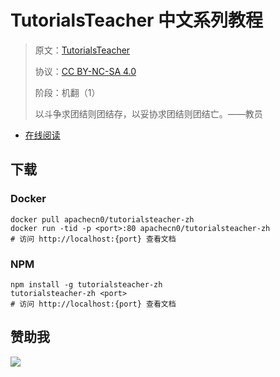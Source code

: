 # TutorialsTeacher 中文系列教程

> 原文：[TutorialsTeacher](https://www.tutorialsteacher.com/)
> 
> 协议：[CC BY-NC-SA 4.0](http://creativecommons.org/licenses/by-nc-sa/4.0/)
> 
> 阶段：机翻（1）
> 
> 以斗争求团结则团结存，以妥协求团结则团结亡。——教员

* [在线阅读](https://tch.flygon.net)
## 下载

### Docker

```
docker pull apachecn0/tutorialsteacher-zh
docker run -tid -p <port>:80 apachecn0/tutorialsteacher-zh
# 访问 http://localhost:{port} 查看文档
```

### NPM

```
npm install -g tutorialsteacher-zh
tutorialsteacher-zh <port>
# 访问 http://localhost:{port} 查看文档
```

## 赞助我

![](https://img-blog.csdnimg.cn/20200112005920729.png)
